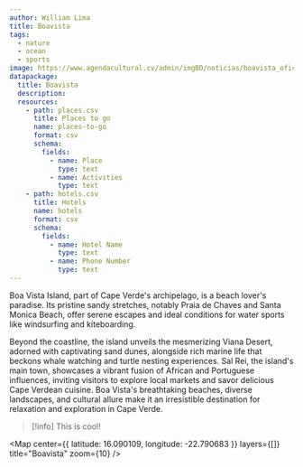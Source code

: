 ```yaml
---
author: William Lima
title: Boavista
tags:
  - nature
  - ocean
  - sports
image: https://www.agendacultural.cv/admin/imgBD/noticias/boavista_oficial02122020.jpg
datapackage:
  title: Boavista
  description:
  resources:
    - path: places.csv
      title: Places to go
      name: places-to-go
      format: csv
      schema:
        fields:
          - name: Place
            type: text
          - name: Activities
            type: text
    - path: hotels.csv
      title: Hotels
      name: hotels
      format: csv
      schema:
        fields:
          - name: Hotel Name
            type: text
          - name: Phone Number
            type: text
---
```


Boa Vista Island, part of Cape Verde's archipelago, is a beach lover's paradise. Its pristine sandy stretches, notably Praia de Chaves and Santa Monica Beach, offer serene escapes and ideal conditions for water sports like windsurfing and kiteboarding.

Beyond the coastline, the island unveils the mesmerizing Viana Desert, adorned with captivating sand dunes, alongside rich marine life that beckons whale watching and turtle nesting experiences. Sal Rei, the island's main town, showcases a vibrant fusion of African and Portuguese influences, inviting visitors to explore local markets and savor delicious Cape Verdean cuisine. Boa Vista's breathtaking beaches, diverse landscapes, and cultural allure make it an irresistible destination for relaxation and exploration in Cape Verde.

> [!info] This is cool!

<Map
center={{
  latitude: 16.090109,
  longitude: -22.790683
}}
layers={[]}
title="Boavista"
zoom={10}
/>
